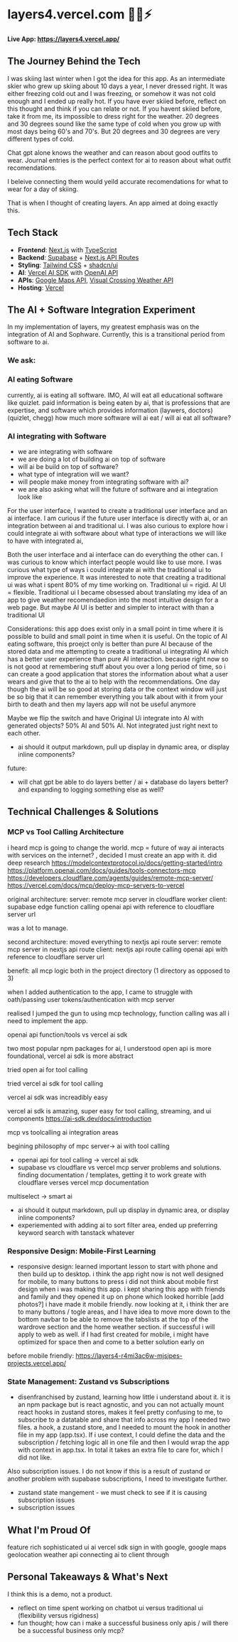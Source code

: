 # layers4.vercel.com 👕🎿⚡

**Live App: https://layers4.vercel.app/**

## The Journey Behind the Tech

I was skiing last winter when I got the idea for this app. As an intermediate skier who grew up skiing about 10 days a year, I never dressed right. It was either freezing cold out and I was freezing, or somehow it was not cold enough and I ended up really hot. If you have ever skiied before, reflect on this thought and think if you can relate or not. If you havent skiied before, take it from me, its impossible to dress right for the weather. 20 degrees and 30 degrees sound like the same type of cold when you grow up with most days being 60's and 70's. But 20 degrees and 30 degrees are very different types of cold.

Chat gpt alone knows the weather and can reason about good outfits to wear. 
Journal entries is the perfect context for ai to reason about what outfit recomendations. 

I beleive connecting them would yeild accurate recomendations for what to wear for a day of skiing.

That is when I thought of creating layers. An app aimed at doing exactly this.

## Tech Stack
- **Frontend**: [Next.js](https://nextjs.org/) with [TypeScript](https://www.typescriptlang.org/)
- **Backend**: [Supabase](https://supabase.com/) + [Next.js API Routes](https://nextjs.org/docs/pages/building-your-application/routing/api-routes)
- **Styling**: [Tailwind CSS](https://tailwindcss.com/) + [shadcn/ui](https://ui.shadcn.com/)
- **AI**: [Vercel AI SDK](https://sdk.vercel.ai/) with [OpenAI API](https://openai.com/api/)
- **APIs**: [Google Maps API](https://developers.google.com/maps), [Visual Crossing Weather API](https://www.visualcrossing.com/weather-api/)
- **Hosting**: [Vercel](https://vercel.com/)

## The AI + Software Integration Experiment
In my implementation of layers, my greatest emphasis was on the integration of AI and Sophware. Currently, this is a transitional period from software to ai. 
### We ask: 
### AI eating Software
currently, ai is eating all software. IMO, AI will eat all educational software like quizlet. paid information is being eaten by ai, that is professions that are expertise, and software which provides information (laywers, doctors) (quizlet, chegg) how much more software will ai eat / will ai eat all software?
### AI integrating with Software
- we are integrating with software
- we are doing a lot of building ai on top of software
- will ai be build on top of software? 
- what type of integration will we want?
- will people make money from integrating software with ai?
- we are also asking what will the future of software and ai integration look like

For the user interface, I wanted to create a traditional user interface and an ai interface. I am curious if the future user interface is directly with ai, or an integration between ai and traditional ui. I was also curious to explore how i could integrate ai with software
about what type of interactions we will like to have with integrated ai, 

Both the user interface and ai interface can do everything the other can. 
I was curious to know which interfact people would like to use more.
I was curious what type of ways i could integrate ai with the traditional ui to improve the experience.
It was interested to note that creating a traditional ui was what i spent 80% of my time working on. Traditional ui = rigid. AI UI = flexible. Traditional ui I became obsessed about translating my idea of an app to give weather recomendaedion into the most intuitive design for a web page. But maybe AI UI is better and simpler to interact with than a traditional UI

Considerations: this app does exist only in a small point in time where it is possible to build and small point in time when it is useful. On the topic of AI eating software, this proejct only is better than pure AI because of the stored data and me attempting to create a traditional ui integrating AI which has a better user experience than pure AI interaction.
because right now so is not good at remembering stuff about you over a long period of time, so i can create a good application that stores the information about what a user wears and give that to the ai to help with the recommendations. One day though the ai will be so good at storing data or the context window will just be so big that it can remember everything you talk about with it from your birth to death and then my layers app will not be useful anymore

Maybe we flip the switch and have Original Ui integrate into AI with generated objects? 50% AI and 50% AI. Not integrated just right next to each other.

- ai should it output markdown, pull up display in dynamic area, or display inline components?

future:
- will chat gpt be able to do layers better / ai + database do layers better? and expanding to logging something else as well?






## Technical Challenges & Solutions

### MCP vs Tool Calling Architecture

i heard mcp is going to change the world. mcp = future of way ai interacts with services on the internet? , decided I must create an app with it. did deep research
https://modelcontextprotocol.io/docs/getting-started/intro
https://platform.openai.com/docs/guides/tools-connectors-mcp
https://developers.cloudflare.com/agents/guides/remote-mcp-server/
https://vercel.com/docs/mcp/deploy-mcp-servers-to-vercel

original architecture:
server: remote mcp server in cloudflare worker
client: supabase edge function calling openai api with reference to cloudflare server url

was a lot to manage.

second architecture: moved everything to nextjs api route
server: remote mcp server in nextjs api route
client: nextjs api route calling openai api with reference to cloudflare server url

benefit: all mcp logic both in the project directory (1 directory as opposed to 3)

when I added authentication to the app, I came to struggle with oath/passing user tokens/authentication with mcp server

realised I jumped the gun to using mcp technology, function calling was all i need to implement the app.

openai api function/tools vs vercel ai sdk

two most popular npm packages for ai, I understood open api is more foundational, vercel ai sdk is more abstract

tried open ai for tool calling

tried vercel ai sdk for tool calling

vercel ai sdk was increadibly easy

vercel ai sdk is amazing, super easy for tool calling, streaming, and ui components
https://ai-sdk.dev/docs/introduction



mcp vs toolcalling
ai integration areas

begining philosophy of mpc server-> ai with tool calling
- openai api for tool calling -> vercel ai sdk
- supabase vs cloudflare vs vercel mcp server problems and solutions. finding documentation / templates, getting it to work greate with cloudflare verses vercel mcp documentation

multiselect -> smart ai
- ai should it output markdown, pull up display in dynamic area, or display inline components?
- experiemented with adding ai to sort filter area, ended up preferring keyword search with tanstack whatever

### Responsive Design: Mobile-First Learning
- responsive design: learned important lesson to start with phone and then build up to desktop. i think the app right now is not well designed for mobile, to many buttons to press
i did not think about mobile first design when i was making this app. i kept sharing this app with friends and family and they opened it up on phone which looked horrible
[add photos?]
i have made it mobile friendly. now looking at it, i think ther are to many buttons / togle areas, and I have idea to move more down to the bottom navbar to be able to remove the tabslists at the top of the wardrove section and the home weather section. if successful i will apply to web as well. if I had first created for mobile, i might have optimized for space then and come to a better solution early on

before mobile friendly: https://layers4-r4mi3ac6w-mjsipes-projects.vercel.app/


### State Management: Zustand vs Subscriptions
- disenfranchised by zustand, learning how little i understand about it. it is an npm package but is react agnostic, and you can not actually mount react hooks in zustand stores, makes it feel pretty confusing to me, to subscribe to a datatable and share that info across my app I needed two files. a hook, a zustand store, and I needed to mount the hook in another file in my app (app.tsx). If i use context, I could define the data and the subscription / fetching logic all in one file and then I would wrap the app with context in app.tsx. In total it takes an extra file to care for, which I did not like.

Also subscription issues. I do not know if this is a result of zustand or another problem with supabase subscriptions, I need to investigate further.
- zustand state mangement - we must check to see if it is causing subscription issues
- subscription issues






## What I'm Proud Of
feature rich sophisticated ui
ai vercel sdk
sign in with google, google maps geolocation
weather api
connecting ai to client through



## Personal Takeaways & What's Next


I think this is a demo, not a product. 
- reflect on time spent working on chatbot ui versus traditional ui (flexibility versus rigidness)
- fun thought; how can i make a successful business only apis / will there be a successful business only mcp?
